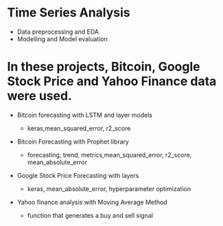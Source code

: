 
# Time Series Analysis
* Data preprocessing and EDA
* Modelling and Model evaluation

# In these projects, Bitcoin, Google Stock Price and Yahoo Finance data were used.

* Bitcoin forecasting with LSTM and layer models
    * keras,mean_squared_error, r2_score

* Bitcoin Forecasting with Prophet library
    * forecasting, trend, metrics,mean_squared_error, r2_score, mean_absolute_error

* Google Stock Price Forecasting with layers
    * keras, mean_absolute_error, hyperparameter optimization
   
* Yahoo finance analysis with Moving Average Method
    * function that generates a buy and sell signal
